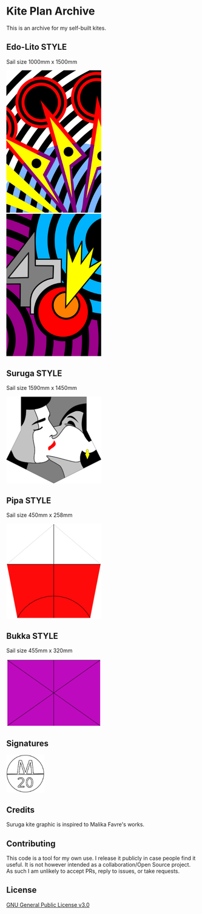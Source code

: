 # **Kite Plan Archive**

This is an archive for my self-built kites.

## **Edo-Lito STYLE**
Sail size 1000mm x 1500mm

<kbd><img src="./edolito-2/edo-art-2.png" alt="drawing" width="250"/></kbd> 
&nbsp;&nbsp;&nbsp;&nbsp; 
<kbd><img src="./edolito-3/edo-art-3.png" alt="drawing" width="250"/></kbd> 
 
## **Suruga STYLE**
Sail size 1590mm x 1450mm

<kbd><img src="./suruga/suruga.png" alt="drawing" width="250"/></kbd>

## **Pipa STYLE**
Sail size 450mm x 258mm 

<kbd><img src="./bruhzilian/back.png" alt="drawing" width="250"/></kbd>  

## **Bukka STYLE**   
Sail size 455mm x 320mm

<kbd><img src="./bukka/back.png" alt="drawing" width="250"/></kbd> 

## **Signatures**

<kbd><img src="./sign.png" alt="drawing" width="100"/></kbd>

## **Credits**

Suruga kite graphic is inspired to Malika Favre's works.

## **Contributing**

This code is a tool for my own use. I release it publicly in case people find it useful. It is not however intended as a collaboration/Open Source project. As such I am unlikely to accept PRs, reply to issues, or take requests.

## **License**

[GNU General Public License v3.0](LICENSE)


